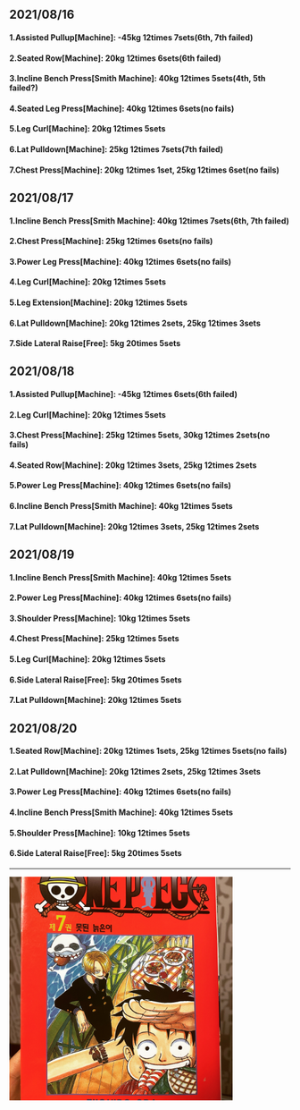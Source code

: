 ## 2021/08/16
#### 1.Assisted Pullup\[Machine\]: -45kg 12times 7sets(6th, 7th failed)
#### 2.Seated Row\[Machine\]: 20kg 12times 6sets(6th failed)
#### 3.Incline Bench Press\[Smith Machine\]: 40kg 12times 5sets(4th, 5th failed?)
#### 4.Seated Leg Press\[Machine\]: 40kg 12times 6sets(no fails)
#### 5.Leg Curl\[Machine\]: 20kg 12times 5sets
#### 6.Lat Pulldown\[Machine\]: 25kg 12times 7sets(7th failed)
#### 7.Chest Press\[Machine\]: 20kg 12times 1set, 25kg 12times 6set(no fails)

## 2021/08/17
#### 1.Incline Bench Press\[Smith Machine\]: 40kg 12times 7sets(6th, 7th failed)
#### 2.Chest Press\[Machine\]: 25kg 12times 6sets(no fails)
#### 3.Power Leg Press\[Machine\]: 40kg 12times 6sets(no fails)
#### 4.Leg Curl\[Machine\]: 20kg 12times 5sets
#### 5.Leg Extension\[Machine\]: 20kg 12times 5sets
#### 6.Lat Pulldown\[Machine\]: 20kg 12times 2sets, 25kg 12times 3sets
#### 7.Side Lateral Raise\[Free\]: 5kg 20times 5sets


## 2021/08/18
#### 1.Assisted Pullup\[Machine\]: -45kg 12times 6sets(6th failed)
#### 2.Leg Curl\[Machine\]: 20kg 12times 5sets
#### 3.Chest Press\[Machine\]: 25kg 12times 5sets, 30kg 12times 2sets(no fails)
#### 4.Seated Row\[Machine\]: 20kg 12times 3sets, 25kg 12times 2sets
#### 5.Power Leg Press\[Machine\]: 40kg 12times 6sets(no fails)
#### 6.Incline Bench Press\[Smith Machine\]: 40kg 12times 5sets
#### 7.Lat Pulldown\[Machine\]: 20kg 12times 3sets, 25kg 12times 2sets


## 2021/08/19
#### 1.Incline Bench Press\[Smith Machine\]: 40kg 12times 5sets
#### 2.Power Leg Press\[Machine\]: 40kg 12times 6sets(no fails)
#### 3.Shoulder Press\[Machine\]: 10kg 12times 5sets
#### 4.Chest Press\[Machine\]: 25kg 12times 5sets
#### 5.Leg Curl\[Machine\]: 20kg 12times 5sets
#### 6.Side Lateral Raise\[Free\]: 5kg 20times 5sets
#### 7.Lat Pulldown\[Machine\]: 20kg 12times 5sets


## 2021/08/20
#### 1.Seated Row\[Machine\]: 20kg 12times 1sets, 25kg 12times 5sets(no fails) 
#### 2.Lat Pulldown\[Machine\]: 20kg 12times 2sets, 25kg 12times 3sets 
#### 3.Power Leg Press\[Machine\]: 40kg 12times 6sets(no fails)
#### 4.Incline Bench Press\[Smith Machine\]: 40kg 12times 5sets
#### 5.Shoulder Press\[Machine\]: 10kg 12times 5sets
#### 6.Side Lateral Raise\[Free\]: 5kg 20times 5sets


---
<img src='./_resources/__07.jpg' width='400px' />

